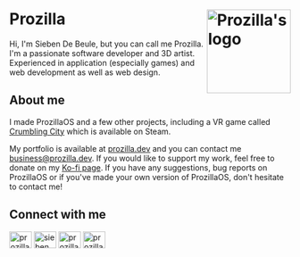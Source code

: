 # Prozilla <img height="150" width="150" align="right" alt="Prozilla's logo" src="https://prozilla.dev/public/media/Prozilla.svg">

Hi, I'm Sieben De Beule, but you can call me Prozilla. I'm a passionate software developer and 3D artist. Experienced in application (especially games) and web development as well as web design.

## About me

I made ProzillaOS and a few other projects, including a VR game called [Crumbling City](https://store.steampowered.com/app/1520290/Crumbling_City/) which is available on Steam.

My portfolio is available at [prozilla.dev](https://prozilla.dev/) and you can contact me [business@prozilla.dev](mailto:business@prozilla.dev). If you would like to support my work, feel free to donate on my [Ko-fi page](https://ko-fi.com/prozilla). If you have any suggestions, bug reports on ProzillaOS or if you've made your own version of ProzillaOS, don't hesitate to contact me!

## Connect with me

<a href="https://twitter.com/prozilladev" target="blank"><img align="center" src="https://raw.githubusercontent.com/rahuldkjain/github-profile-readme-generator/master/src/images/icons/Social/twitter.svg" alt="prozilladev" height="30" width="40" /></a>
<a href="https://linkedin.com/in/sieben-de-beule" target="blank"><img align="center" src="https://raw.githubusercontent.com/rahuldkjain/github-profile-readme-generator/master/src/images/icons/Social/linked-in-alt.svg" alt="sieben de beule" height="30" width="40" /></a>
<a href="https://instagram.com/prozilladev" target="blank"><img align="center" src="https://raw.githubusercontent.com/rahuldkjain/github-profile-readme-generator/master/src/images/icons/Social/instagram.svg" alt="prozilladev" height="30" width="40" /></a>
<a href="https://www.youtube.com/c/prozilla" target="blank"><img align="center" src="https://raw.githubusercontent.com/rahuldkjain/github-profile-readme-generator/master/src/images/icons/Social/youtube.svg" alt="prozilla" height="30" width="40" /></a>
